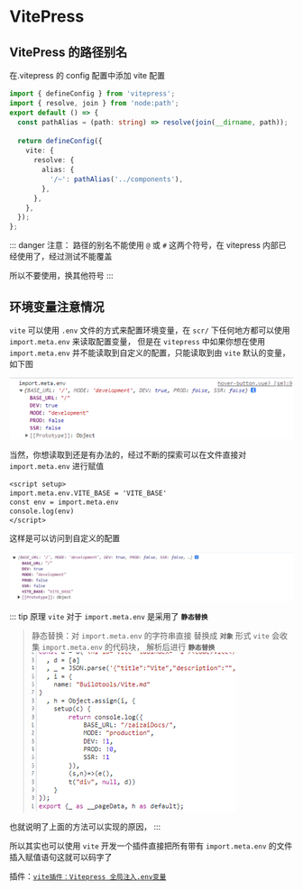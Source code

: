 # VitePress

## VitePress 的路径别名

在.vitepress 的 config 配置中添加 vite 配置

```ts
import { defineConfig } from 'vitepress';
import { resolve, join } from 'node:path';
export default () => {
  const pathAlias = (path: string) => resolve(join(__dirname, path));

  return defineConfig({
    vite: {
      resolve: {
        alias: {
          '/~': pathAlias('../components'),
        },
      },
    },
  });
};
```

::: danger 注意：
路径的别名不能使用 `@` 或 `#` 这两个符号，在 vitepress 内部已经使用了，经过测试不能覆盖

所以不要使用，换其他符号
:::


## 环境变量注意情况

`vite` 可以使用 `.env` 文件的方式来配置环境变量，在 `scr/` 下任何地方都可以使用 `import.meta.env` 来读取配置变量，
但是在 `vitepress` 中如果你想在使用 `import.meta.env` 并不能读取到自定义的配置，只能读取到由 `vite` 默认的变量，如下图

![png](./images/adasda1sda5sd1651da3sd1.png)

当然，你想读取到还是有办法的，经过不断的探索可以在文件直接对 `import.meta.env` 进行赋值

```vue
<script setup>
import.meta.env.VITE_BASE = 'VITE_BASE'
const env = import.meta.env
console.log(env)
</script>
```

这样是可以访问到自定义的配置

![png](./images/asdhlaskdhllaksdhlakshd516513513513.png)

::: tip 原理
`vite` 对于 `import.meta.env` 是采用了 **`静态替换`**

>静态替换：对 `import.meta.env` 的字符串直接 替换成 **`对象`** 形式
`vite` 会收集 `import.meta.env` 的代码块，
解析后进行 **`静态替换`**
![静态替换](./images/alsdhakhdlakjdhlksdnlnknl.png)

也就说明了上面的方法可以实现的原因，
:::

所以其实也可以使用 `vite` 开发一个插件直接把所有带有 `import.meta.env` 的文件插入赋值语句这就可以码字了

插件：[`vite插件：Vitepress 全局注入.env变量`](../Buildtools/Vite.md#vite-插件-vitrpress-importmetaurl静态注入)